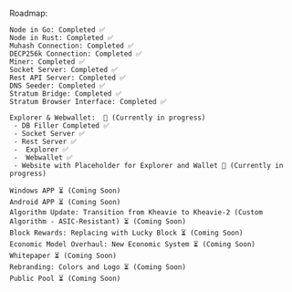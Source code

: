 Roadmap:

    Node in Go: Completed ✅
    Node in Rust: Completed ✅
    Muhash Connection: Completed ✅
    DECP256k Connection: Completed ✅
    Miner: Completed ✅
    Socket Server: Completed ✅
    Rest API Server: Completed ✅
    DNS Seeder: Completed ✅ 
    Stratum Bridge: Completed ✅ 
    Stratum Browser Interface: Completed ✅ 
    
    Explorer & Webwallet:  🔄 (Currently in progress)
     - DB Filler Completed ✅
     - Socket Server ✅
     - Rest Server ✅
     -  Explorer ✅
     -  Webwallet ✅
     - Website with Placeholder for Explorer and Wallet 🔄 (Currently in progress)

    Windows APP ⏳ (Coming Soon)
    Android APP ⏳ (Coming Soon)
    Algorithm Update: Transition from Kheavie to Kheavie-2 (Custom Algorithm - ASIC-Resistant) ⏳ (Coming Soon)
    Block Rewards: Replacing with Lucky Block ⏳ (Coming Soon)
    Economic Model Overhaul: New Economic System ⏳ (Coming Soon)
    Whitepaper ⏳ (Coming Soon)
    Rebranding: Colors and Logo ⏳ (Coming Soon)
    Public Pool ⏳ (Coming Soon)

